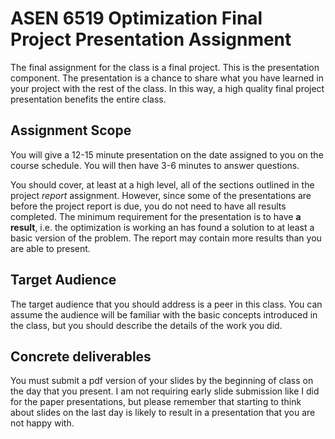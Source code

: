 ASEN 6519 Optimization Final Project Presentation Assignment
=========================

The final assignment for the class is a final project. This is the presentation component. The presentation is a chance to share what you have learned in your project with the rest of the class. In this way, a high quality final project presentation benefits the entire class.

Assignment Scope
----------------

You will give a 12-15 minute presentation on the date assigned to you on the course schedule. You will then have 3-6 minutes to answer questions.

You should cover, at least at a high level, all of the sections outlined in the project *report* assignment. However, since some of the presentations are before the project report is due, you do not need to have all results completed. The minimum requirement for the presentation is to have **a result**, i.e. the optimization is working an has found a solution to at least a basic version of the problem. The report may contain more results than you are able to present.

Target Audience
---------------

The target audience that you should address is a peer in this class. You can assume the audience will be familiar with the basic concepts introduced in the class, but you should describe the details of the work you did.

Concrete deliverables
---------------------

You must submit a pdf version of your slides by the beginning of class on the day that you present.  I am not requiring early slide submission like I did for the paper presentations, but please remember that starting to think about slides on the last day is likely to result in a presentation that you are not happy with.
